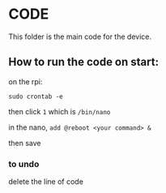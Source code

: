 # CODE

This folder is the main code for the device.

## How to run the code on start:

on the rpi:

```
sudo crontab -e
```
then click ``` 1 ``` which is ``` /bin/nano ```

in the nano, ``` add @reboot <your command> & ```

then save

### to undo

delete the line of code